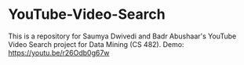 # YouTube-Video-Search
This is a repository for Saumya Dwivedi and Badr Abushaar's YouTube Video Search project for Data Mining (CS 482).
Demo:  https://youtu.be/r26Odb0g67w
